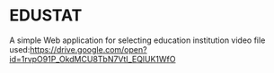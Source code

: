 # EDUSTAT
A simple Web application for selecting education institution 
video file used:https://drive.google.com/open?id=1rvpO91P_OkdMCU8TbN7VtI_EQlUK1WfO
